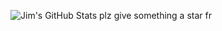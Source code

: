 ![Jim's GitHub Stats](https://github-readme-stats.vercel.app/api?username=jim-othy&show_icons=true&theme=radical)
plz give something a star fr
